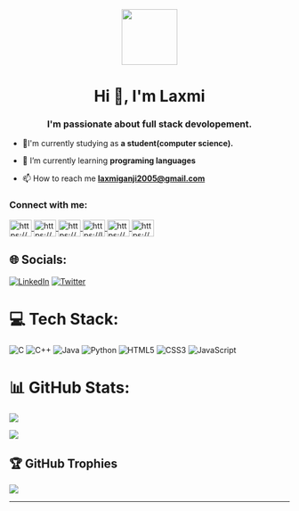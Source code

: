 <div id="header" align="center">
  <img src="https://media.giphy.com/media/du3J3cXyzhj75IOgvA/giphy.gif" width="100"/>
</div>


</div>
<img src="https://komarev.com/ghpvc/?username=LaxmiGanji&style=flat-square&color=blue" alt=""/>
<h1>
 <h1 align="center">Hi 👋, I'm Laxmi</h1>
<h3 align="center">I'm passionate about full stack devolopement.</h3>


- 🏫I'm currently studying as **a student(computer science).**

- 🌱 I’m currently learning **programing languages**

- 📫 How to reach me **laxmiganji2005@gmail.com**


<div>
  <h3 align="left">
    Connect with me:
  </h3>
<p align="left">
<a href="https://codepen.io/https://codepen.io/laxmiganji" 
   target="blank">
  <img align="center" 
       src="https://raw.githubusercontent.com/rahuldkjain/github-profile-readme-generator/master/src/images/icons/Social/codepen.svg" alt="https://codepen.io/laxmiganji" 
       height="30" 
       width="40" />
  </a>
<a href="https://www.codechef.com/users/https://[www.codechef.com/users/laxmiganji2005](https://www.codechef.com/users/laxmiganji2005)" 
   target="blank">
  <img align="center" src="https://cdn.jsdelivr.net/npm/simple-icons@3.1.0/icons/codechef.svg" 
       alt="https://www.codechef.com/users/laxmiganji2005" 
       height="30" 
       width="40" />
  </a>
<a href="https://www.hackerrank.com/https://www.hackerrank.com/laxmiganji2005" 
   target="blank">
  <img align="center" src="https://raw.githubusercontent.com/rahuldkjain/github-profile-readme-generator/master/src/images/icons/Social/hackerrank.svg"            alt="https://www.hackerrank.com/laxmiganji2005" 
   height="30" 
   width="40" />
  </a>
<a href="https://www.leetcode.com/https://leetcode.com/laxmiganji2005/" 
   target="blank">
  <img align="center" 
       src="https://raw.githubusercontent.com/rahuldkjain/github-profile-readme-generator/master/src/images/icons/Social/leet-code.svg"
       alt="https://leetcode.com/laxmiganji2005/" 
       height="30" 
       width="40" />
  </a>
<a href="https://www.hackerearth.com/https://www.hackerearth.com/@laxmiganji2005" 
   target="blank">
  <img align="center" src="https://raw.githubusercontent.com/rahuldkjain/github-profile-readme-generator/master/src/images/icons/Social/hackerearth.svg"
       alt="https://www.hackerearth.com/@laxmiganji2005" 
       height="30" 
       width="40" />
  </a>
<a href="https://www.topcoder.com/members/https://www.topcoder.com/members/laxmi05" 
   target="blank">
  <img align="center" src="https://raw.githubusercontent.com/rahuldkjain/github-profile-readme-generator/master/src/images/icons/Social/topcoder.svg"
       alt="https://www.topcoder.com/members/laxmi05" 
       height="30" 
       width="40" />
  </a>
</p>
 



## 🌐 Socials:
[![LinkedIn](https://img.shields.io/badge/LinkedIn-%230077B5.svg?logo=linkedin&logoColor=white)](https://linkedin.com/in/https://www.linkedin.com/in/laxmi-ganji-803665245/) [![Twitter](https://img.shields.io/badge/Twitter-%231DA1F2.svg?logo=Twitter&logoColor=white)](https://twitter.com/https://twitter.com/ganji_laxmi) 

# 💻 Tech Stack:
![C](https://img.shields.io/badge/c-%2300599C.svg?style=for-the-badge&logo=c&logoColor=white) ![C++](https://img.shields.io/badge/c++-%2300599C.svg?style=for-the-badge&logo=c%2B%2B&logoColor=white) ![Java](https://img.shields.io/badge/java-%23ED8B00.svg?style=for-the-badge&logo=java&logoColor=white) ![Python](https://img.shields.io/badge/python-3670A0?style=for-the-badge&logo=python&logoColor=ffdd54)
![HTML5](https://img.shields.io/badge/html5-%23E34F26.svg?style=for-the-badge&logo=html5&logoColor=white) ![CSS3](https://img.shields.io/badge/css3-%231572B6.svg?style=for-the-badge&logo=css3&logoColor=white) ![JavaScript](https://img.shields.io/badge/javascript-%23323330.svg?style=for-the-badge&logo=javascript&logoColor=%23F7DF1E)
# 📊 GitHub Stats:
![](https://github-readme-stats.vercel.app/api?username=LaxmiGanji&theme=dark&hide_border=false&include_all_commits=true&count_private=true)<br/>

![](https://github-readme-stats.vercel.app/api/top-langs/?username=LaxmiGanji&theme=dark&hide_border=false&include_all_commits=true&count_private=true&layout=compact)



## 🏆 GitHub Trophies
![](https://github-profile-trophy.vercel.app/?username=LaxmiGanji&theme=radical&no-frame=false&no-bg=false&margin-w=4)




---


